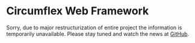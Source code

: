 Circumflex Web Framework
========================

Sorry, due to major restructurization of entire project the information is
temporarily unavailable. Please stay tuned and watch the news at [GitHub][].

  [github]: http://github.com/inca/circumflex

